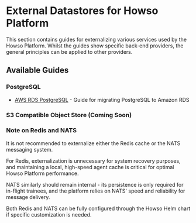 # External Datastores for Howso Platform

This section contains guides for externalizing various services used by the Howso Platform.  Whilst the guides show specific back-end providers, the general principles can be applied to other providers.

## Available Guides

### PostgreSQL
- [AWS RDS PostgreSQL](postgres/aws-rds/README.md) - Guide for migrating PostgreSQL to Amazon RDS

### S3 Compatible Object Store (Coming Soon)

### Note on Redis and NATS
It is not recommended to externalize either the Redis cache or the NATS messaging system.

For Redis, externalization is unnecessary for system recovery purposes, and maintaining a local, high-speed agent cache is critical for optimal Howso Platform performance.

NATS similarly should remain internal - its persistence is only required for in-flight trainees, and the platform relies on NATS' speed and reliability for message delivery.

Both Redis and NATS can be fully configured through the Howso Helm chart if specific customization is needed.
